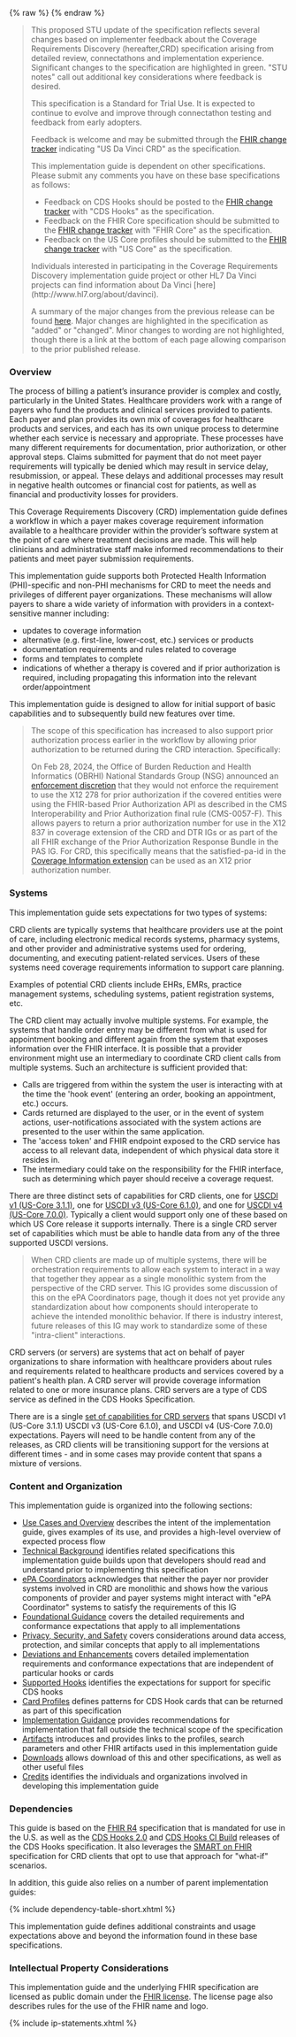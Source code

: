 {% raw %}
{% endraw %}
<blockquote class="stu-note">
<p>
This proposed STU update of the specification reflects several changes based on implementer feedback about the Coverage Requirements Discovery (hereafter,CRD) specification arising from detailed review, connectathons and implementation experience.  Significant changes to the specification are highlighted in green.  "STU notes" call out additional key considerations where feedback is desired.
</p>
<p>
This specification is a Standard for Trial Use.  It is expected to continue to evolve and improve through connectathon testing and feedback from early adopters.
</p>
<p>
Feedback is welcome and may be submitted through the <a href="http://hl7.org/fhir-issues">FHIR change tracker</a> indicating "US Da Vinci CRD" as the specification.
</p>
<p>
This implementation guide is dependent on other specifications.  Please submit any comments you have on these base specifications as follows:
</p>
<ul>
  <li>Feedback on CDS Hooks should be posted to the <a href="http://hl7.org/fhir-issues">FHIR change tracker</a> with "CDS Hooks" as the specification.</li>
  <li>Feedback on the FHIR Core specification should be submitted to the <a href="http://hl7.org/fhir-issues">FHIR change tracker</a> with "FHIR Core" as the specification.</li>
  <li>Feedback on the US Core profiles should be submitted to the <a href="http://hl7.org/fhir-issues">FHIR change tracker</a> with "US Core" as the specification.</li>
</ul>
<p>
Individuals interested in participating in the Coverage Requirements Discovery implementation guide project or other HL7 Da Vinci projects can find information about Da Vinci [here](http://www.hl7.org/about/davinci).
</p>
<p>
A summary of the major changes from the previous release can be found <a href="history.html">here</a>.  Major changes are highlighted in the specification as "added" or "changed".  Minor changes to wording are not highlighted, though there is a link at the bottom of each page allowing comparison to the prior published release.
</p>
</blockquote>


### Overview
The process of billing a patient’s insurance provider is complex and costly, particularly in the United States. Healthcare providers work with a range of payers who fund the products and clinical services provided to patients. Each payer and plan provides its own mix of coverages for healthcare products and services, and each has its own unique process to determine whether each service is necessary and appropriate. These processes have many different requirements for documentation, prior authorization, or other approval steps. Claims submitted for payment that do not meet payer requirements will typically be denied which may result in service delay, resubmission, or appeal. These delays and additional processes may result in negative health outcomes or financial cost for patients, as well as financial and productivity losses for providers.

This Coverage Requirements Discovery (CRD) implementation guide defines a workflow in which a payer makes coverage requirement information available to a healthcare provider within the provider’s software system at the point of care where treatment decisions are made. This will help clinicians and administrative staff make informed recommendations to their patients and meet payer submission requirements. 

This implementation guide supports both Protected Health Information (PHI)-specific and non-PHI mechanisms for CRD to meet the needs and privileges of different payer organizations.  These mechanisms will allow payers to share a wide variety of information with providers in a context-sensitive manner including:

* updates to coverage information
* alternative (e.g. first-line, lower-cost, etc.) services or products
* documentation requirements and rules related to coverage
* forms and templates to complete
* indications of whether a therapy is covered and if prior authorization is required, including propagating this information into the relevant order/appointment

This implementation guide is designed to allow for initial support of basic capabilities and to subsequently build new features over time.

<a name="cmsdiscretion"> </a>
<blockquote class="stu-note" markdown="1">
The scope of this specification has increased to also support prior authorization process earlier in the workflow by allowing prior authorization to be returned during the CRD interaction.  Specifically:

On Feb 28, 2024, the Office of Burden Reduction and Health Informatics (OBRHI) National Standards Group (NSG) announced an [enforcement discretion](https://www.cms.gov/files/document/discretion-x12-278-enforcement-guidance-letter-remediated-2024-02-28.pdf) that they would not enforce the requirement to use the X12 278 for prior authorization if the covered entities were using the FHIR-based Prior Authorization API as described in the CMS Interoperability and Prior Authorization final rule (CMS-0057-F). This allows payers to return a prior authorization number for use in the X12 837 in coverage extension of the CRD and DTR IGs or as part of the all FHIR exchange of the Prior Authorization Response Bundle in the PAS IG.  For CRD, this specifically means that the satisfied-pa-id in the [Coverage Information extension](StructureDefinition-ext-coverage-information.html) can be used as an X12 prior authorization number.
</blockquote>

### Systems
This implementation guide sets expectations for two types of systems:

CRD clients are typically systems that healthcare providers use at the point of care, including electronic medical records systems, pharmacy systems, and other provider and administrative systems used for ordering, documenting, and executing patient-related services. Users of these systems need coverage requirements information to support care planning.

Examples of potential CRD clients include EHRs, EMRs, practice management systems, scheduling systems, patient registration systems, etc.  

The CRD client may actually involve multiple systems. For example, the systems that handle order entry may be different from what is used for appointment booking and different again from the system that exposes information over the FHIR interface. It is possible that a provider environment might use an intermediary to coordinate CRD client calls from multiple systems. Such an architecture is sufficient provided that:

* Calls are triggered from within the system the user is interacting with at the time the 'hook event' (entering an order, booking an appointment, etc.) occurs.
* Cards returned are displayed to the user, or in the event of system actions, user-notifications associated with the system actions are presented to the user within the same application.
* The 'access token' and FHIR endpoint exposed to the CRD service has access to all relevant data, independent of which physical data store it resides in.
* The intermediary could take on the responsibility for the FHIR interface, such as determining which payer should receive a coverage request.

There are three distinct sets of capabilities for CRD clients, one for [USCDI v1 (US-Core 3.1.1)](CapabilityStatement-crd-client3.1.html), one for [USCDI v3 (US-Core 6.1.0)](CapabilityStatement-crd-client6.1.html), and one for [USCDI v4 (US-Core 7.0.0)](CapabilityStatement-crd-client7.0.html).  Typically a client would support only one of these based on which US Core release it supports internally.  There is a single CRD server set of capabilities which must be able to handle data from any of the three supported USCDI versions.

<blockquote class="stu-note">
<p>
When CRD clients are made up of multiple systems, there will be orchestration requirements to allow each system to interact in a way that together they appear as a single monolithic system from the perspective of the CRD server. This IG provides some discussion of this on the ePA Coordinators page, though it does not yet provide any standardization about how components should interoperate to achieve the intended monolithic behavior. If there is industry interest, future releases of this IG may work to standardize some of these "intra-client" interactions.
</p>
</blockquote>

CRD servers (or servers) are systems that act on behalf of payer organizations to share information with healthcare providers about rules and requirements related to healthcare products and services covered by a patient's health plan. A CRD server will provide coverage information related to one or more insurance plans. CRD servers are a type of CDS service as defined in the CDS Hooks Specification.

There are is a single [set of capabilities for CRD servers](CapabilityStatement-crd-server.html) that spans USCDI v1 (US-Core 3.1.1) USCDI v3 (US-Core 6.1.0), and USCDI v4 (US-Core 7.0.0) expectations.  Payers will need to be handle content from any of the releases, as CRD clients will be transitioning support for the versions at different times - and in some cases may provide content that spans a mixture of versions.

### Content and Organization
This implementation guide is organized into the following sections:

* [Use Cases and Overview](usecases.html) describes the intent of the implementation guide, gives examples of its use, and provides a high-level overview of expected process flow
* [Technical Background](background.html) identifies related specifications this implementation guide builds upon that developers should read and understand prior to implementing this specification
* [ePA Coordinators](epa.html) acknowledges that neither the payer nor provider systems involved in CRD are monolithic and shows how the various components of provider and payer systems might interact with "ePA Coordinator" systems to satisfy the requirements of this IG
* [Foundational Guidance](foundation.html) covers the detailed requirements and conformance expectations that apply to all implementations
* [Privacy, Security, and Safety](security.html) covers considerations around data access, protection, and similar concepts that apply to all implementations
* [Deviations and Enhancements](deviations.html) covers detailed implementation requirements and conformance expectations that are independent of particular hooks or cards
* [Supported Hooks](hooks.html) identifies the expectations for support for specific CDS hooks
* [Card Profiles](cards.html) defines patterns for CDS Hook cards that can be returned as part of this specification
* [Implementation Guidance](implementation.html) provides recommendations for implementation that fall outside the technical scope of the specification
* [Artifacts](allartifacts.html) introduces and provides links to the profiles, search parameters and other FHIR artifacts used in this implementation guide
* [Downloads](downloads.html) allows download of this and other specifications, as well as other useful files
* [Credits](credits.html) identifies the individuals and organizations involved in developing this implementation guide

### Dependencies
This guide is based on the [FHIR R4]({{site.data.fhir.path}}) specification that is mandated for use in the U.S. as well as the [CDS Hooks 2.0](https://cds-hooks.hl7.org/2.0) and [CDS Hooks CI Build](https://cds-hooks.org/specification/current/) releases of the CDS Hooks specification.  It also leverages the [SMART on FHIR](http://hl7.org/fhir/smart-app-launch) specification for CRD clients that opt to use that approach for "what-if" scenarios.

In addition, this guide also relies on a number of parent implementation guides:

{% include dependency-table-short.xhtml %}

This implementation guide defines additional constraints and usage expectations above and beyond the information found in these base specifications.

### Intellectual Property Considerations
This implementation guide and the underlying FHIR specification are licensed as public domain under the [FHIR license](http://hl7.org/fhir/R4/license.html#license). The license page also describes rules for the use of the FHIR name and logo.

{% include ip-statements.xhtml %}

